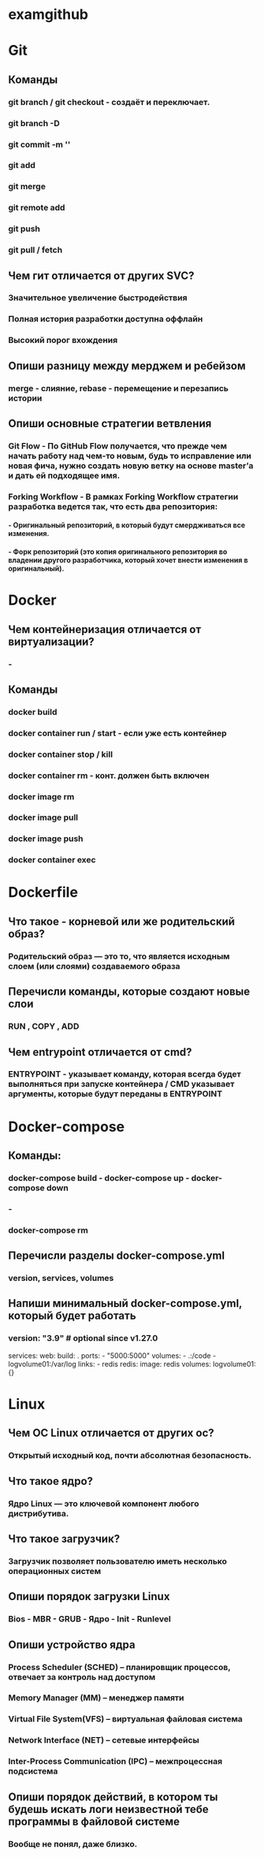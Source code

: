 # examgithub

# Git
## Команды
### git branch / git checkout - создаёт и переключает.
### git branch -D 
### git commit -m ''
### git add  
### git merge 
### git remote add
### git push 
### git pull / fetch
## Чем гит отличается от других SVC?
### Значительное увеличение быстродействия
### Полная история разработки доступна оффлайн
### Высокий порог вхождения
## Опиши разницу между мерджем и ребейзом
### merge - слияние, rebase - перемещение и перезапись истории
## Опиши основные стратегии ветвления
### Git Flow - По GitHub Flow получается, что прежде чем начать работу над чем-то новым, будь то исправление или новая фича, нужно создать новую ветку на основе master’а и дать ей подходящее имя.
### Forking Workflow - В рамках Forking Workflow стратегии разработка ведется так, что есть два репозитория:
#### - Оригинальный репозиторий, в который будут смердживаться все изменения.
#### - Форк репозиторий (это копия оригинального репозитория во владении другого разработчика, который хочет внести изменения в оригинальный).

# Docker

## Чем контейнеризация отличается от виртуализации?
### - 
## Команды
### docker build 
### docker container run / start - если уже есть контейнер 
### docker container stop / kill
### docker container rm - конт. должен быть включен 
### docker image rm 
### docker image pull 
### docker image push 
### docker container exec 

# Dockerfile 

## Что такое - корневой или же родительский образ?
### Родительский образ — это то, что является исходным слоем (или слоями) создаваемого образа
## Перечисли команды, которые создают новые слои
### RUN , COPY , ADD
## Чем entrypoint отличается от cmd?
### ENTRYPOINT - указывает команду, которая всегда будет выполняться при запуске контейнера / CMD указывает аргументы, которые будут переданы в ENTRYPOINT

# Docker-compose

## Команды:
### docker-compose build - docker-compose up - docker-compose down
### -
### docker-compose rm
## Перечисли разделы docker-compose.yml
### version, services, volumes
## Напиши минимальный docker-compose.yml, который будет работать
### version: "3.9"  # optional since v1.27.0
services:
  web:
    build: .
    ports:
      - "5000:5000"
    volumes:
      - .:/code
      - logvolume01:/var/log
    links:
      - redis
  redis:
    image: redis
volumes:
  logvolume01: {}
  
  # Linux
  
  ## Чем ОС Linux отличается от других ос?
  ### Открытый исходный код, почти абсолютная безопасность. 
  ## Что такое ядро?
  ### Ядро Linux — это ключевой компонент любого дистрибутива.
  ## Что такое загрузчик?
  ### Загрузчик позволяет пользователю иметь несколько операционных систем
  ## Опиши порядок загрузки Linux
  ### Bios - MBR - GRUB - Ядро - Init - Runlevel
  ## Опиши устройство ядра
  ### Process Scheduler (SCHED) – планировщик процессов, отвечает за контроль над доступом
  ### Memory Manager (MM) – менеджер памяти
  ### Virtual File System(VFS) – виртуальная файловая система
  ### Network Interface (NET) – сетевые интерфейсы
  ### Inter-Process Communication (IPC) – межпроцессная подсистема
  ## Опиши порядок действий, в котором ты будешь искать логи неизвестной тебе программы в файловой системе
  ### Вообще не понял, даже близко.
